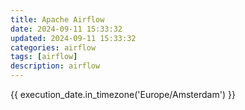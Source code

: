 ```yaml
---
title: Apache Airflow
date: 2024-09-11 15:33:32
updated: 2024-09-11 15:33:32
categories: airflow
tags: [airflow]
description: airflow
---
```


{{ execution_date.in_timezone('Europe/Amsterdam') }}
